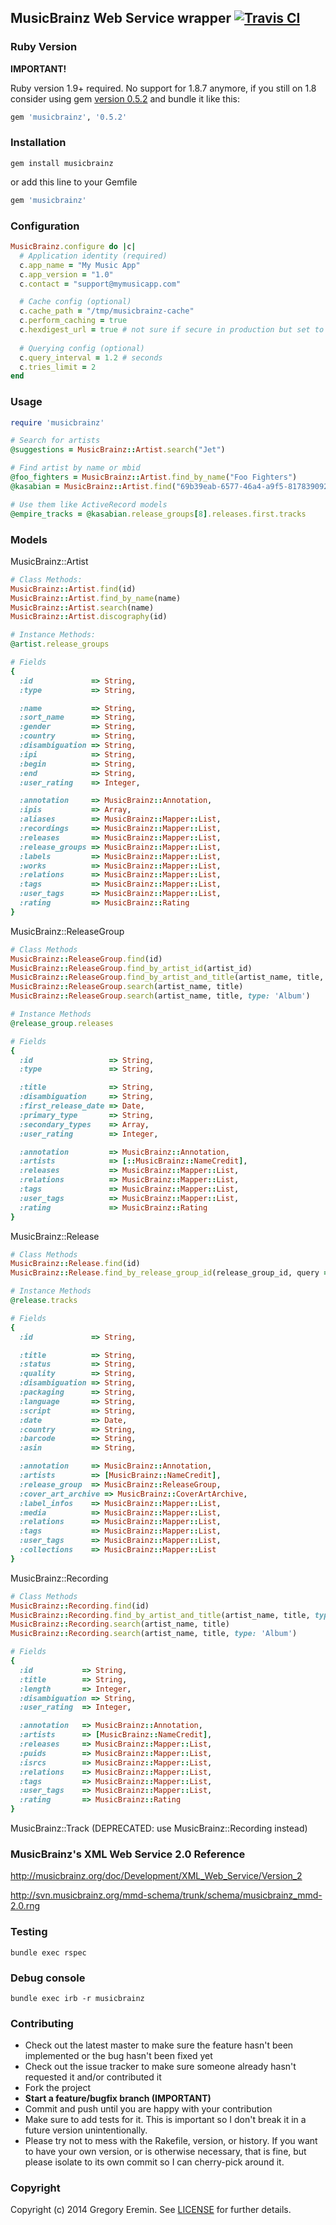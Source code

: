 ## MusicBrainz Web Service wrapper [![Travis CI](https://secure.travis-ci.org/magnolia-fan/musicbrainz.png)](http://travis-ci.org/magnolia-fan/musicbrainz)

### Ruby Version
**IMPORTANT!**

Ruby version 1.9+ required. No support for 1.8.7 anymore, if you still on 1.8 consider using gem [version 0.5.2](https://github.com/magnolia-fan/musicbrainz/tree/v0.5.2#musicbrainz-web-service-wrapper-) and bundle it like this:

```ruby
gem 'musicbrainz', '0.5.2'
```

### Installation
```
gem install musicbrainz
```
or add this line to your Gemfile
```ruby
gem 'musicbrainz'
```

### Configuration
```ruby
MusicBrainz.configure do |c|
  # Application identity (required)
  c.app_name = "My Music App"
  c.app_version = "1.0"
  c.contact = "support@mymusicapp.com"

  # Cache config (optional)
  c.cache_path = "/tmp/musicbrainz-cache"
  c.perform_caching = true
  c.hexdigest_url = true # not sure if secure in production but set to false if you want to put cached files under a directory schema which matches the query
  
  # Querying config (optional)
  c.query_interval = 1.2 # seconds
  c.tries_limit = 2
end
```

### Usage
```ruby
require 'musicbrainz'

# Search for artists
@suggestions = MusicBrainz::Artist.search("Jet")

# Find artist by name or mbid
@foo_fighters = MusicBrainz::Artist.find_by_name("Foo Fighters")
@kasabian = MusicBrainz::Artist.find("69b39eab-6577-46a4-a9f5-817839092033")

# Use them like ActiveRecord models
@empire_tracks = @kasabian.release_groups[8].releases.first.tracks
```

### Models

MusicBrainz::Artist
```ruby
# Class Methods:
MusicBrainz::Artist.find(id)
MusicBrainz::Artist.find_by_name(name)
MusicBrainz::Artist.search(name)
MusicBrainz::Artist.discography(id)

# Instance Methods:
@artist.release_groups

# Fields
{
  :id             => String,
  :type           => String,

  :name           => String,
  :sort_name      => String,
  :gender         => String,
  :country        => String,
  :disambiguation => String,
  :ipi            => String,
  :begin          => String,
  :end            => String,
  :user_rating    => Integer,

  :annotation     => MusicBrainz::Annotation,
  :ipis           => Array,
  :aliases        => MusicBrainz::Mapper::List,
  :recordings     => MusicBrainz::Mapper::List,
  :releases       => MusicBrainz::Mapper::List,
  :release_groups => MusicBrainz::Mapper::List,
  :labels         => MusicBrainz::Mapper::List,
  :works          => MusicBrainz::Mapper::List,
  :relations      => MusicBrainz::Mapper::List,
  :tags           => MusicBrainz::Mapper::List,
  :user_tags      => MusicBrainz::Mapper::List,
  :rating         => MusicBrainz::Rating
}
```

MusicBrainz::ReleaseGroup
```ruby
# Class Methods
MusicBrainz::ReleaseGroup.find(id)
MusicBrainz::ReleaseGroup.find_by_artist_id(artist_id)
MusicBrainz::ReleaseGroup.find_by_artist_and_title(artist_name, title, type: 'Album')
MusicBrainz::ReleaseGroup.search(artist_name, title)
MusicBrainz::ReleaseGroup.search(artist_name, title, type: 'Album')

# Instance Methods
@release_group.releases

# Fields
{
  :id                 => String,
  :type               => String,

  :title              => String,
  :disambiguation     => String,
  :first_release_date => Date,
  :primary_type       => String,
  :secondary_types    => Array,
  :user_rating        => Integer,

  :annotation         => MusicBrainz::Annotation,
  :artists            => [::MusicBrainz::NameCredit],
  :releases           => MusicBrainz::Mapper::List,
  :relations          => MusicBrainz::Mapper::List,
  :tags               => MusicBrainz::Mapper::List,
  :user_tags          => MusicBrainz::Mapper::List,
  :rating             => MusicBrainz::Rating
}
```

MusicBrainz::Release
```ruby
# Class Methods
MusicBrainz::Release.find(id)
MusicBrainz::Release.find_by_release_group_id(release_group_id, query = {})

# Instance Methods
@release.tracks

# Fields
{
  :id             => String,

  :title          => String,
  :status         => String,
  :quality        => String,
  :disambiguation => String,
  :packaging      => String,
  :language       => String,
  :script         => String,
  :date           => Date,
  :country        => String,
  :barcode        => String,
  :asin           => String,

  :annotation     => MusicBrainz::Annotation,
  :artists        => [MusicBrainz::NameCredit],
  :release_group  => MusicBrainz::ReleaseGroup,
  :cover_art_archive => MusicBrainz::CoverArtArchive,
  :label_infos    => MusicBrainz::Mapper::List,
  :media          => MusicBrainz::Mapper::List,
  :relations      => MusicBrainz::Mapper::List,
  :tags           => MusicBrainz::Mapper::List,
  :user_tags      => MusicBrainz::Mapper::List,
  :collections    => MusicBrainz::Mapper::List
}
```

MusicBrainz::Recording

```ruby
# Class Methods
MusicBrainz::Recording.find(id)
MusicBrainz::Recording.find_by_artist_and_title(artist_name, title, type: 'Album')
MusicBrainz::Recording.search(artist_name, title)
MusicBrainz::Recording.search(artist_name, title, type: 'Album')

# Fields
{
  :id           => String,
  :title        => String,
  :length       => Integer,
  :disambiguation => String,
  :user_rating  => Integer,

  :annotation   => MusicBrainz::Annotation,
  :artists      => [MusicBrainz::NameCredit],
  :releases     => MusicBrainz::Mapper::List,
  :puids        => MusicBrainz::Mapper::List,
  :isrcs        => MusicBrainz::Mapper::List,
  :relations    => MusicBrainz::Mapper::List,
  :tags         => MusicBrainz::Mapper::List,
  :user_tags    => MusicBrainz::Mapper::List,
  :rating       => MusicBrainz::Rating
}
```

MusicBrainz::Track (DEPRECATED: use MusicBrainz::Recording instead)

### MusicBrainz's XML Web Service 2.0 Reference

http://musicbrainz.org/doc/Development/XML_Web_Service/Version_2

http://svn.musicbrainz.org/mmd-schema/trunk/schema/musicbrainz_mmd-2.0.rng

### Testing
```
bundle exec rspec
```

### Debug console
```
bundle exec irb -r musicbrainz
```

### Contributing

* Check out the latest master to make sure the feature hasn't been implemented or the bug hasn't been fixed yet
* Check out the issue tracker to make sure someone already hasn't requested it and/or contributed it
* Fork the project
* **Start a feature/bugfix branch (IMPORTANT)**
* Commit and push until you are happy with your contribution
* Make sure to add tests for it. This is important so I don't break it in a future version unintentionally.
* Please try not to mess with the Rakefile, version, or history. If you want to have your own version, or is otherwise necessary, that is fine, but please isolate to its own commit so I can cherry-pick around it.

### Copyright

Copyright (c) 2014 Gregory Eremin. See [LICENSE](https://raw.github.com/magnolia-fan/musicbrainz/master/LICENSE) for further details.
